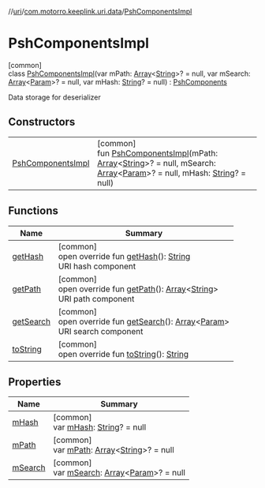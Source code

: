//[uri](../../../index.md)/[com.motorro.keeplink.uri.data](../index.md)/[PshComponentsImpl](index.md)

# PshComponentsImpl

[common]\
class [PshComponentsImpl](index.md)(var mPath: [Array](https://kotlinlang.org/api/latest/jvm/stdlib/kotlin/-array/index.html)&lt;[String](https://kotlinlang.org/api/latest/jvm/stdlib/kotlin/-string/index.html)&gt;? = null, var mSearch: [Array](https://kotlinlang.org/api/latest/jvm/stdlib/kotlin/-array/index.html)&lt;[Param](../-param/index.md)&gt;? = null, var mHash: [String](https://kotlinlang.org/api/latest/jvm/stdlib/kotlin/-string/index.html)? = null) : [PshComponents](../-psh-components/index.md)

Data storage for deserializer

## Constructors

| | |
|---|---|
| [PshComponentsImpl](-psh-components-impl.md) | [common]<br>fun [PshComponentsImpl](-psh-components-impl.md)(mPath: [Array](https://kotlinlang.org/api/latest/jvm/stdlib/kotlin/-array/index.html)&lt;[String](https://kotlinlang.org/api/latest/jvm/stdlib/kotlin/-string/index.html)&gt;? = null, mSearch: [Array](https://kotlinlang.org/api/latest/jvm/stdlib/kotlin/-array/index.html)&lt;[Param](../-param/index.md)&gt;? = null, mHash: [String](https://kotlinlang.org/api/latest/jvm/stdlib/kotlin/-string/index.html)? = null) |

## Functions

| Name | Summary |
|---|---|
| [getHash](get-hash.md) | [common]<br>open override fun [getHash](get-hash.md)(): [String](https://kotlinlang.org/api/latest/jvm/stdlib/kotlin/-string/index.html)<br>URI hash component |
| [getPath](get-path.md) | [common]<br>open override fun [getPath](get-path.md)(): [Array](https://kotlinlang.org/api/latest/jvm/stdlib/kotlin/-array/index.html)&lt;[String](https://kotlinlang.org/api/latest/jvm/stdlib/kotlin/-string/index.html)&gt;<br>URI path component |
| [getSearch](get-search.md) | [common]<br>open override fun [getSearch](get-search.md)(): [Array](https://kotlinlang.org/api/latest/jvm/stdlib/kotlin/-array/index.html)&lt;[Param](../-param/index.md)&gt;<br>URI search component |
| [toString](to-string.md) | [common]<br>open override fun [toString](to-string.md)(): [String](https://kotlinlang.org/api/latest/jvm/stdlib/kotlin/-string/index.html) |

## Properties

| Name | Summary |
|---|---|
| [mHash](m-hash.md) | [common]<br>var [mHash](m-hash.md): [String](https://kotlinlang.org/api/latest/jvm/stdlib/kotlin/-string/index.html)? = null |
| [mPath](m-path.md) | [common]<br>var [mPath](m-path.md): [Array](https://kotlinlang.org/api/latest/jvm/stdlib/kotlin/-array/index.html)&lt;[String](https://kotlinlang.org/api/latest/jvm/stdlib/kotlin/-string/index.html)&gt;? = null |
| [mSearch](m-search.md) | [common]<br>var [mSearch](m-search.md): [Array](https://kotlinlang.org/api/latest/jvm/stdlib/kotlin/-array/index.html)&lt;[Param](../-param/index.md)&gt;? = null |
